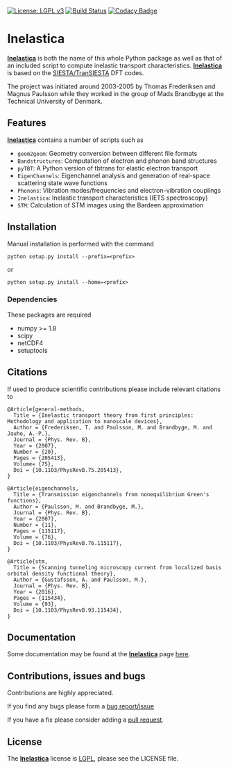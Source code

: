 [![License: LGPL v3](https://img.shields.io/badge/License-LGPL%20v3-blue.svg)](https://www.gnu.org/licenses/lgpl-3.0)
[![Build Status](https://travis-ci.org/tfrederiksen/inelastica.svg?branch=master)](https://travis-ci.org/tfrederiksen/inelastica)
[![Codacy Badge](https://api.codacy.com/project/badge/Grade/013fe70aa6564ea1bec9df0b3831c834)](https://www.codacy.com/app/brandimarte/inelastica?utm_source=github.com&amp;utm_medium=referral&amp;utm_content=tfrederiksen/inelastica&amp;utm_campaign=Badge_Grade)

# Inelastica #

[__Inelastica__][docs] is both the name of this whole Python package
as well as that of an included script to compute inelastic transport characteristics.
[__Inelastica__][docs] is based on the [SIESTA/TranSIESTA][siesta] DFT codes.

The project was initiated around 2003-2005 by Thomas Frederiksen and Magnus Paulsson
while they worked in the group of Mads Brandbyge at the Technical University of Denmark.

## Features ##
[__Inelastica__][docs] contains a number of scripts such as

   - `geom2geom`: Geometry conversion between different file formats
   - `Bandstructures`: Computation of electron and phonon band structures
   - `pyTBT`: A Python version of tbtrans for elastic electron transport
   - `EigenChannels`: Eigenchannel analysis and generation of real-space scattering state wave functions
   - `Phonons`: Vibration modes/frequencies and electron-vibration couplings
   - `Inelastica`: Inelastic transport characteristics (IETS spectroscopy)
   - `STM`: Calculation of STM images using the Bardeen approximation

## Installation ##

Manual installation is performed with the command

    python setup.py install --prefix=<prefix>

or

    python setup.py install --home=<prefix>

### Dependencies ###
These packages are required
   - numpy >= 1.8
   - scipy
   - netCDF4
   - setuptools

## Citations ##
If used to produce scientific contributions please include relevant citations to

    @Article{general-methods,
      Title = {Inelastic transport theory from first principles: Methodology and application to nanoscale devices},
      Author = {Frederiksen, T. and Paulsson, M. and Brandbyge, M. and Jauho, A.-P.},
      Journal = {Phys. Rev. B},
      Year = {2007},
      Number = {20},
      Pages = {205413},
      Volume= {75},
      Doi = {10.1103/PhysRevB.75.205413},
    }
 
    @Article{eigenchannels,
      Title = {Transmission eigenchannels from nonequilibrium Green's functions},
      Author = {Paulsson, M. and Brandbyge, M.},
      Journal = {Phys. Rev. B},
      Year = {2007},
      Number = {11},
      Pages = {115117},
      Volume = {76},
      Doi = {10.1103/PhysRevB.76.115117},
    }

    @Article{stm,
      Title = {Scanning tunneling microscopy current from localized basis orbital density functional theory},
      Author = {Gustafsson, A. and Paulsson, M.},
      Journal = {Phys. Rev. B},
      Year = {2016},
      Pages = {115434},
      Volume = {93},
      Doi = {10.1103/PhysRevB.93.115434},
    }

## Documentation ##
Some documentation may be found at the [__Inelastica__][docs] page [here][docs].

## Contributions, issues and bugs ##
Contributions are highly appreciated.

If you find any bugs please form a [bug report/issue][issues]

If you have a fix please consider adding a [pull request][pulls].

## License ##
The [__Inelastica__][docs] license is [LGPL][lgpl], please see the LICENSE file.

<!---
Links to external and internal sites.
-->
[siesta]: https://launchpad.net/siesta
[issues]: https://github.com/tfrederiksen/inelastica/issues
[pulls]: https://github.com/tfrederiksen/inelastica/pulls
[lgpl]: http://www.gnu.org/licenses/lgpl.html
[docs]: https://tfrederiksen.github.io/inelastica
